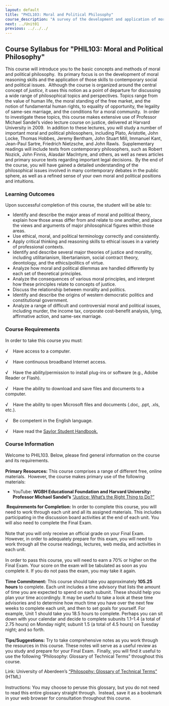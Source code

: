```yaml
---
layout: default
title: "PHIL103: Moral and Political Philosophy"
course_description: "A survey of the development and application of moral reasoning skills to contemporary social and political issues. Topics include philosophical investigations of justice, the value of human life, the moral standing of the free market, fundamental human rights and the conditions for a moral community."
next: ../Unit01
previous: ../../../
---
```

Course Syllabus for "PHIL103: Moral and Political Philosophy"
-------------------------------------------------------------

This course will introduce you to the basic concepts and methods of
moral and political philosophy.  Its primary focus is on the development
of moral reasoning skills and the application of those skills to
contemporary social and political issues.  Although the course is
organized around the central concept of *justice*, it uses this notion
as a point of departure for discussing a wide range of philosophical
topics and perspectives. Topics range from the value of human life, the
moral standing of the free market, and the notion of fundamental human
rights, to equality of opportunity, the legality of same-sex marriage,
and the conditions for a moral community.  In order to investigate these
topics, this course makes extensive use of Professor Michael Sandel’s
video lecture course on justice, delivered at Harvard University in
2009.  In addition to these lectures, you will study a number of
important moral and political philosophers, including Plato, Aristotle,
John Locke, Thomas Hobbes, Jeremy Bentham, John Stuart Mill, Immanuel
Kant, Jean-Paul Sartre, Friedrich Nietzsche, and John Rawls. 
Supplementary readings will include texts from contemporary
philosophers, such as Robert Nozick, John Finnis, Alasdair MacIntyre,
and others, as well as news articles and primary source texts regarding
important legal decisions.  By the end of the course, you will have
gained a detailed understanding of the philosophical issues involved in
many contemporary debates in the public sphere, as well as a refined
sense of your own moral and political positions and intuitions.

### Learning Outcomes

Upon successful completion of this course, the student will be able
to:  

-   Identify and describe the major areas of moral and political theory,
    explain how those areas differ from and relate to one another, and
    place the views and arguments of major philosophical figures within
    those areas.
-   Use ethical, moral, and political terminology correctly and
    consistently.
-   Apply critical thinking and reasoning skills to ethical issues in a
    variety of professional contexts.
-   Identify and describe several major theories of justice and
    morality, including utilitarianism, libertarianism, social contract
    theory, deontology, and the ethics/politics of virtue.
-   Analyze how moral and political dilemmas are handled differently by
    each set of theoretical principles.
-   Analyze the consequences of various moral principles, and interpret
    how these principles relate to concepts of justice.
-   Discuss the relationship between morality and politics.
-   Identify and describe the origins of western democratic politics and
    constitutional government.
-   Analyze a range of difficult and controversial moral and political
    issues, including murder, the income tax, corporate cost-benefit
    analysis, lying, affirmative action, and same-sex marriage.

### Course Requirements

In order to take this course you must:  
    
 √    Have access to a computer.  
    
 √    Have continuous broadband Internet access.  
    
 √    Have the ability/permission to install plug-ins or software (e.g.,
Adobe Reader or Flash).  
    
 √    Have the ability to download and save files and documents to a
computer.  
    
 √    Have the ability to open Microsoft files and documents (.doc,
.ppt, .xls, etc.).  
    
 √    Be competent in the English language.  
    
 √    Have read the [Saylor Student
Handbook.](http://www.saylor.org/site/wp-content/uploads/2012/05/Saylor-StudentHandbook.pdf)

### Course Information

Welcome to PHIL103. Below, please find general information on the course
and its requirements.  
    
 **Primary Resources:** This course comprises a range of different free,
online materials.  However, the course makes primary use of the
following materials:  

-   YouTube: **WGBH Educational Foundation and Harvard University:
    Professor Michael Sandel’s** [“Justice: What’s the Right Thing to
    Do?”](http://www.youtube.com/course?list=EC30C13C91CFFEFEA6)

 **Requirements for Completion:** In order to complete this course, you
will need to work through each unit and all its assigned materials. This
includes participating in the discussion board activities at the end of
each unit. You will also need to complete the Final Exam.  
    
 Note that you will only receive an official grade on your Final Exam.
However, in order to adequately prepare for this exam, you will need to
work through all the course readings, lectures, web media, and
activities in each unit.  
    
 In order to pass this course, you will need to earn a 70% or higher on
the Final Exam. Your score on the exam will be tabulated as soon as you
complete it. If you do not pass the exam, you may take it again.  
    
 **Time Commitment:** This course should take you approximately **105.25
hours** to complete. Each unit includes a time advisory that lists the
amount of time you are expected to spend on each subunit. These should
help you plan your time accordingly. It may be useful to take a look at
these time advisories and to determine how much time you have over the
next few weeks to complete each unit, and then to set goals for
yourself. For example, Unit 1 should take you 18.5 hours to complete.
Perhaps you can sit down with your calendar and decide to complete
subunits 1.1–1.4 (a total of 2.75 hours) on Monday night; subunit 1.5 (a
total of 4.5 hours) on Tuesday night; and so forth.  
    
 **Tips/Suggestions:** Try to take comprehensive notes as you work
through the resources in this course. These notes will serve as a useful
review as you study and prepare for your Final Exam.  Finally, you will
find it useful to use the following “Philosophy: Glossary of Technical
Terms” throughout this course.  
  
 Link: University of Aberdeen’s [“Philosophy: Glossary of Technical
Terms”](http://www.abdn.ac.uk/philosophy/guide/glossary.shtml) (HTML)  
    
 Instructions: You may choose to peruse this glossary, but you do not
need to read this entire glossary straight through.  Instead, save it as
a bookmark in your web browser for consultation throughout this
course.  
    


